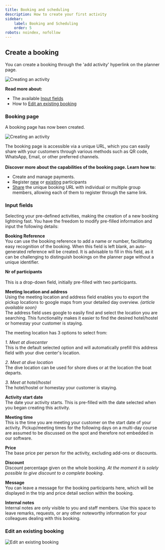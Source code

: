 ```yaml
---
title: Booking and scheduling
description: How to create your first activity
sidebar:
    label: Booking and Scheduling
    order: 5
robots: noindex, nofollow
---
```


## Create a booking
You can create a booking through the 'add activity' hyperlink on the planner page.

![Creating an activity](/images/Creating_an_activity.jpg)

**Read more about:**
- The available [Input fields](/user_manual/booking_and_scheduling/#input-fields)
- How to [Edit an existing booking](/user_manual/booking_and_scheduling/#edit-an-existing-booking)

### Booking page

A booking page has now been created.

![Creating an activity](/images/Creating_an_activity2.jpg)

The booking page is accessible via a unique URL, which you can easily share with your customers through various methods such as QR code, WhatsApp, Email, or other preferred channels.
</br></br>
**Discover more about the capabilities of the booking page. Learn how to:**
- Create and manage payments.
- Register [new](/user_manual/registration_methods/#12-send-a-personalized-email) or [existing](/user_manual/registration_methods/#13-select-an-existing-registration) participants 
- [Share](/user_manual/registration_methods/#11-share-the-booking-url) the unique booking URL with individual or multiple group members, allowing each of them to register through the same link.

### Input fields
Selecting your pre-defined activities, making the creation of a new booking lightning fast. You have the freedom to modify pre-filled information and input the following details:

**Booking Reference** 
</br>You can use the booking reference to add a name or number, facilitating easy recognition of the booking. When this field is left blank, an auto-generated reference will be created. It is advisable to fill in this field, as it can be challenging to distinguish bookings on the planner page without a unique identifier.

**Nr of participants** 
<br></br>This is a drop-down field, initially pre-filled with two participants.

**Meeting location and address** 
</br>Using the meeting location and address field enables you to export the pickup locations to google maps from your detailed day overview. *{article available soon}* 
</br>The address field uses google to easily find and select the location you are searching. This functionality makes it easier to find the desired hotel/hostel or homestay your customer is staying.

The meeting location has 3 options to select from:

*1. Meet at divecenter*
</br>This is the default selected option and will automatically prefill this address field with your dive center's location. 

*2. Meet at dive location*
</br>The dive location can be used for shore dives or at the location the boat departs.

*3. Meet at hotel/hostel*
</br>The hotel/hostel or homestay your customer is staying. 

**Activity start date** 
</br>The date your activity starts. This is pre-filled with the date selected when you began creating this activity.

**Meeting time** </br>
This is the time you are meeting your customer on the start date of your activity. 
Pickup/meeting times for the following days on a multi-day course are assumed to be discussed on the spot and therefore not embedded in our software.

**Price**
</br>The base price per person for the activity, excluding add-ons or discounts.

**Discount**
</br>Discount percentage given on the whole booking. *At the moment it is solely possible to give discount to a complete booking*.

**Message**
</br>You can leave a message for the booking participants here, which will be displayed in the trip and price detail section within the booking.

**Internal notes**
</br>Internal notes are only visible to you and staff members. Use this space to leave remarks, requests, or any other noteworthy information for your colleagues dealing with this booking.

### Edit an existing booking

![Edit an existing booking](/images/edit_an_existing_booking.jpg)